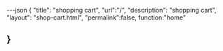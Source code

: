 ---json
{
"title": "shopping cart",
"url":"/",
"description": "shopping cart",
"layout": "shop-cart.html",
"permalink":false,
 function:"home"

}
---
